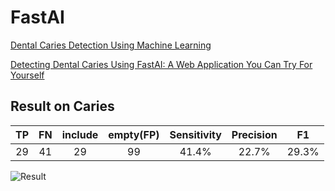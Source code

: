 # FastAI
[Dental Caries Detection Using Machine Learning](https://medium.com/analytics-vidhya/dental-caries-detection-using-machine-learning-3572ecef3375 "link")

[Detecting Dental Caries Using FastAI: A Web Application You Can Try For Yourself](https://medium.com/analytics-vidhya/detecting-dental-caries-using-fastai-a-web-application-you-can-try-for-yourself-6cc632ab2a3d "link")

## Result on Caries

| TP | FN | include | empty(FP) | Sensitivity | Precision | F1 |
|:----------:|:----------:|:----------:|:----------:|:----------:|:----------:|:----------:|
| 29 | 41 | 29 | 99 | 41.4% | 22.7% | 29.3% |

![Result](
https://github.com/jasonyeong/CariesDetection/blob/master/FastAI/result.jpg?raw=true "Result")


